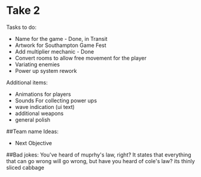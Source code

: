 # Take 2

Tasks to do:

- Name for the game - Done, in Transit
- Artwork for Southampton Game Fest
- Add multiplier mechanic - Done
- Convert rooms to allow free movement for the player
- Variating enemies
- Power up system rework


Additional items:
- Animations for players
- Sounds For collecting power ups
- wave indication (ui text)
- additional weapons
- general polish


##Team name Ideas:
- Next Objective

##Bad jokes:
You've heard of muprhy's law, right?
It states that everything that can go wrong will go wrong, but have you heard of cole's law?
its thinly sliced cabbage
